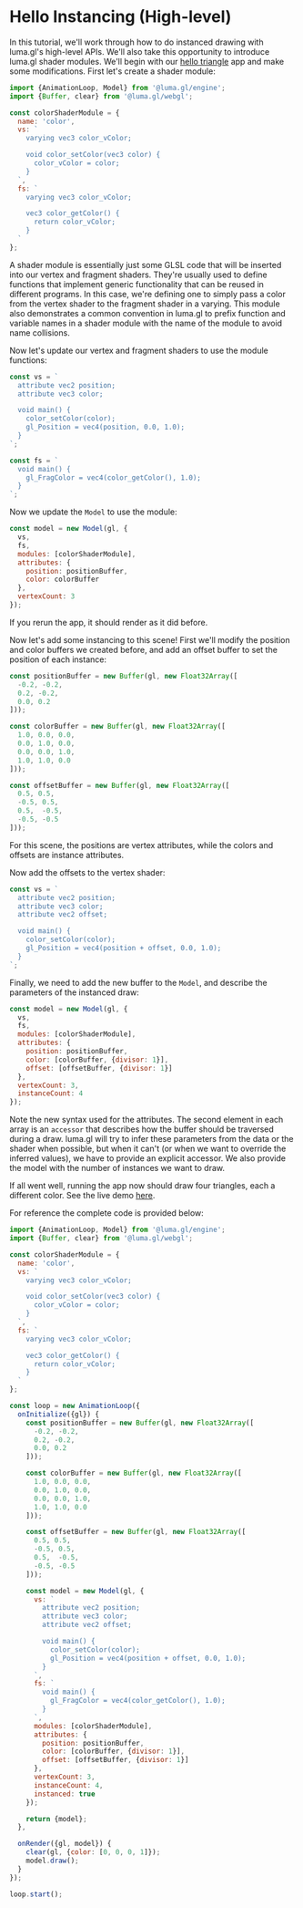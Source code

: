 # Hello Instancing (High-level)

In this tutorial, we'll work through how to do instanced drawing with luma.gl's high-level APIs. We'll also take this opportunity to introduce luma.gl shader modules. We'll begin with our [hello triangle](/docs/getting-started/hello-triangle) app and make some modifications. First let's create a shader module:
```js
import {AnimationLoop, Model} from '@luma.gl/engine';
import {Buffer, clear} from '@luma.gl/webgl';

const colorShaderModule = {
  name: 'color',
  vs: `
    varying vec3 color_vColor;

    void color_setColor(vec3 color) {
      color_vColor = color;
    }
  `,
  fs: `
    varying vec3 color_vColor;

    vec3 color_getColor() {
      return color_vColor;
    }
  `
};
```

A shader module is essentially just some GLSL code that will be inserted into our vertex and fragment shaders. They're usually used to define functions that implement generic functionality that can be reused in different programs. In this case, we're defining one to simply pass a color from the vertex shader to the fragment shader in a varying. This module also demonstrates a common convention in luma.gl to prefix function and variable names in a shader module with the name of the module to avoid name collisions.

Now let's update our vertex and fragment shaders to use the module functions:
```js
const vs = `
  attribute vec2 position;
  attribute vec3 color;

  void main() {
    color_setColor(color);
    gl_Position = vec4(position, 0.0, 1.0);
  }
`;

const fs = `
  void main() {
    gl_FragColor = vec4(color_getColor(), 1.0);
  }
`;
```

Now we update the `Model` to use the module:
```js
const model = new Model(gl, {
  vs,
  fs,
  modules: [colorShaderModule],
  attributes: {
    position: positionBuffer,
    color: colorBuffer
  },
  vertexCount: 3
});
```

If you rerun the app, it should render as it did before.

Now let's add some instancing to this scene! First we'll modify the position and color buffers we created before, and add an offset buffer to set the position of each instance:
```js
const positionBuffer = new Buffer(gl, new Float32Array([
  -0.2, -0.2,
  0.2, -0.2,
  0.0, 0.2
]));

const colorBuffer = new Buffer(gl, new Float32Array([
  1.0, 0.0, 0.0,
  0.0, 1.0, 0.0,
  0.0, 0.0, 1.0,
  1.0, 1.0, 0.0
]));

const offsetBuffer = new Buffer(gl, new Float32Array([
  0.5, 0.5,
  -0.5, 0.5,
  0.5,  -0.5,
  -0.5, -0.5
]));
```
For this scene, the positions are vertex attributes, while the colors and offsets are instance attributes.

Now add the offsets to the vertex shader:
```js
const vs = `
  attribute vec2 position;
  attribute vec3 color;
  attribute vec2 offset;

  void main() {
    color_setColor(color);
    gl_Position = vec4(position + offset, 0.0, 1.0);
  }
`;
```

Finally, we need to add the new buffer to the `Model`, and describe the parameters of the instanced draw:
```js
const model = new Model(gl, {
  vs,
  fs,
  modules: [colorShaderModule],
  attributes: {
    position: positionBuffer,
    color: [colorBuffer, {divisor: 1}],
    offset: [offsetBuffer, {divisor: 1}]
  },
  vertexCount: 3,
  instanceCount: 4
});
```
Note the new syntax used for the attributes. The second element in each array is an `accessor` that describes how the buffer should be traversed during a draw. luma.gl will try to infer these parameters from the data or the shader when possible, but when it can't (or when we want to override the inferred values), we have to provide an explicit accessor. We also provide the model with the number of instances we want to draw.

If all went well, running the app now should draw four triangles, each a different color. See the live demo [here](/examples/getting-started/hello-instancing-mid).

For reference the complete code is provided below:
```js
import {AnimationLoop, Model} from '@luma.gl/engine';
import {Buffer, clear} from '@luma.gl/webgl';

const colorShaderModule = {
  name: 'color',
  vs: `
    varying vec3 color_vColor;

    void color_setColor(vec3 color) {
      color_vColor = color;
    }
  `,
  fs: `
    varying vec3 color_vColor;

    vec3 color_getColor() {
      return color_vColor;
    }
  `
};

const loop = new AnimationLoop({
  onInitialize({gl}) {
    const positionBuffer = new Buffer(gl, new Float32Array([
      -0.2, -0.2,
      0.2, -0.2,
      0.0, 0.2
    ]));

    const colorBuffer = new Buffer(gl, new Float32Array([
      1.0, 0.0, 0.0,
      0.0, 1.0, 0.0,
      0.0, 0.0, 1.0,
      1.0, 1.0, 0.0
    ]));

    const offsetBuffer = new Buffer(gl, new Float32Array([
      0.5, 0.5,
      -0.5, 0.5,
      0.5,  -0.5,
      -0.5, -0.5
    ]));

    const model = new Model(gl, {
      vs: `
        attribute vec2 position;
        attribute vec3 color;
        attribute vec2 offset;

        void main() {
          color_setColor(color);
          gl_Position = vec4(position + offset, 0.0, 1.0);
        }
      `,
      fs: `
        void main() {
          gl_FragColor = vec4(color_getColor(), 1.0);
        }
      `,
      modules: [colorShaderModule],
      attributes: {
        position: positionBuffer,
        color: [colorBuffer, {divisor: 1}],
        offset: [offsetBuffer, {divisor: 1}]
      },
      vertexCount: 3,
      instanceCount: 4,
      instanced: true
    });

    return {model};
  },

  onRender({gl, model}) {
    clear(gl, {color: [0, 0, 0, 1]});
    model.draw();
  }
});

loop.start();

```
